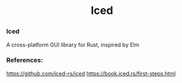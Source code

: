 <h1 style="text-align:center;"> Iced </p>

### Iced

A cross-platform GUI library for Rust, inspired by Elm

### References:

https://github.com/iced-rs/iced
https://book.iced.rs/first-steps.html
